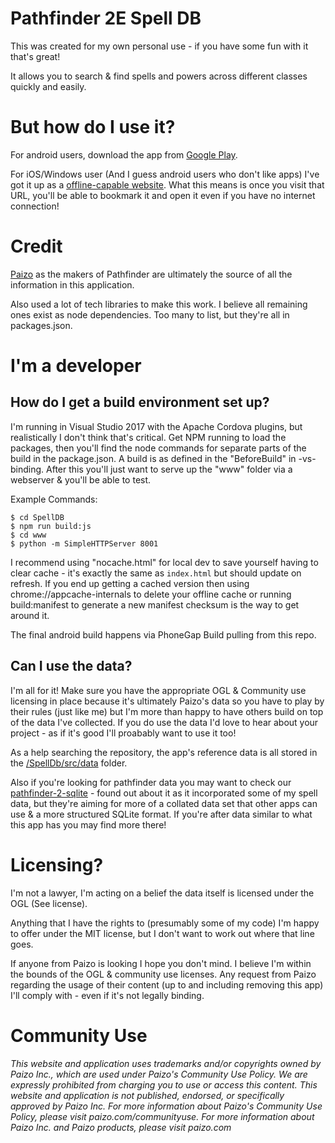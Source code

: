 # Pathfinder 2E Spell DB

This was created for my own personal use - if you have some fun with it that's great!

It allows you to search & find spells and powers across different classes quickly and easily.

# But how do I use it?

For android users, download the app from [Google Play](https://play.google.com/store/apps/details?id=com.fyjham_ts.pathfinder_2e_spell_db).

For iOS/Windows user (And I guess android users who don't like apps) I've got it up as a [offline-capable website](https://fyjham-ts.github.io/Pathfinder-2E-Spell-DB). What this means is once you visit that URL, you'll be able to bookmark it and open it even if you have no internet connection!

# Credit
[Paizo](http://www.paizo.com) as the makers of Pathfinder are ultimately the source of all the information in this application.

Also used a lot of tech libraries to make this work. I believe all remaining ones exist as node dependencies. Too many to list, but they're all in packages.json.

# I'm a developer

## How do I get a build environment set up?

I'm running in Visual Studio 2017 with the Apache Cordova plugins, but realistically I don't think that's critical. Get NPM running to load the packages, then you'll find the node commands for separate parts of the build in the package.json. A build is as defined in the "BeforeBuild" in -vs-binding. After this you'll just want to serve up the "www" folder via a webserver & you'll be able to test.

Example Commands:
```
$ cd SpellDB
$ npm run build:js
$ cd www
$ python -m SimpleHTTPServer 8001
```

I recommend using "nocache.html" for local dev to save yourself having to clear cache - it's exactly the same as `index.html` but should update on refresh. If you end up getting a cached version then using chrome://appcache-internals to delete your offline cache or running build:manifest to generate a new manifest checksum is the way to get around it.

The final android build happens via PhoneGap Build pulling from this repo.

## Can I use the data?

I'm all for it! Make sure you have the appropriate OGL & Community use licensing in place because it's ultimately Paizo's data so you have to play by their rules (just like me) but I'm more than happy to have others build on top of the data I've collected. If you do use the data I'd love to hear about your project - as if it's good I'll proabably want to use it too!

As a help searching the repository, the app's reference data is all stored in the [/SpellDb/src/data](https://github.com/fyjham-ts/Pathfinder-2E-Spell-DB/tree/master/SpellDB/src/data]/SpellDb/src/data) folder.

Also if you're looking for pathfinder data you may want to check our [pathfinder-2-sqlite](https://gitlab.com/jrmiller82/pathfinder-2-sqlite) - found out about it as it incorporated some of my spell data, but they're aiming for more of a collated data set that other apps can use & a more structured SQLite format. If you're after data similar to what this app has you may find more there!

# Licensing?
I'm not a lawyer, I'm acting on a belief the data itself is licensed under the OGL (See license).

Anything that I have the rights to (presumably some of my code) I'm happy to offer under the MIT license, but I don't want to work out where that line goes.

If anyone from Paizo is looking I hope you don't mind. I believe I'm within the bounds of the OGL & community use licenses. Any request from Paizo regarding the usage of their content (up to and including removing this app) I'll comply with - even if it's not legally binding.

# Community Use
*This website and application uses trademarks and/or copyrights owned by Paizo Inc., which are used under Paizo's Community Use Policy. We are expressly prohibited from charging you to use or access this content. This website and application is not published, endorsed, or specifically approved by Paizo Inc. For more information about Paizo's Community Use Policy, please visit paizo.com/communityuse. For more information about Paizo Inc. and Paizo products, please visit paizo.com*
